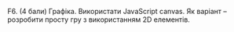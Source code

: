 F6. (4 бали) Графіка. Використати JavaScript canvas. Як варіант – розробити просту гру з використанням 2D елементів. 
